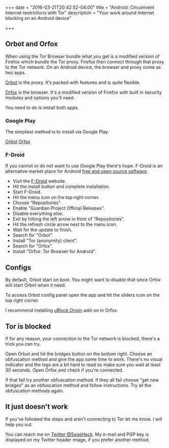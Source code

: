 +++
date = "2016-03-21T20:42:52-04:00"
title = "Android: Circumvent Internet restrictions with Tor"
description = "Your work around Internet blocking on an Android device"

+++

## Orbot and Orfox

When using the Tor Browser bundle what you get is a modified version of Firefox which bundle the Tor proxy. Firefox then connect through that proxy to the Tor network. On an Android device, the browser and proxy come as two apps.

[Orbot](https://guardianproject.info/apps/orbot/) is the proxy. It's packed with features and is quite flexible.

[Orfox](https://guardianproject.info/apps/orfox/) is the browser. It's a modified version of Firefox with built in security modules and options you'll need.

You need to do is install both apps.

### Google Play

The simpliest method is to install via Google Play.

[Orbot](https://play.google.com/store/apps/details?id=org.torproject.android) [Orfox](https://play.google.com/store/apps/details?id=info.guardianproject.orfox)

### F-Droid

If you cannot or do not want to use Google Play there's hope. F-Droid is an alternative market place for Android [free and open source software](/what-is-free-software/).

* Visit the [F-Droid](https://f-droid.org) website.
* Hit the install button and complete installation.
* Start F-Droid.
* Hit the menu icon on the top right corner.
* Choose "Repositories".
* Enable "Guardian Project Official Releases".
* Disable everything else.
* Exit by hitting the left arrow in front of "Repositories".
* Hit the refresh circle arrow next to the menu icon.
* Wait for the update to finish.
* Search for "Orbot".
* Install "Tor (anonymity) client".
* Search for "Orfox".
* Install "Orfox: Tor Browser for Android".

## Configs

By default, Orbot start on boot. You might want to disable that since Orfox will start Orbot when it need.

To access Orbot config panel open the app and hit the sliders icon on the top right corner.

I recommend installing [uBlock Origin](https://addons.mozilla.org/en-US/firefox/addon/ublock-origin/) add-on in Orfox.

## Tor is blocked

If for any reason, your connection to the Tor network is blocked, there's a trick you can try.

Open Orbot and hit the bridges button on the bottom right. Choose an obfuscation method and give the app some time to work. There's no visual indicator and the logs are a bit hard to read so make sure you wait at least 30 seconds. Open Orfox and check if you're connected.

If that fail try another obfuscation method. If they all fail choose "get new bridges" as an obfuscation method and follow instructions. Try all the obfuscation methods again.

## It just doesn't work

If you've followed the steps and aren't connecting to Tor let me know. I will help you out.

You can reach me on [Twitter @SageHack](https://twitter.com/SageHack). My e-mail and PGP key is displayed on my Twitter header image, if you prefer another method.
